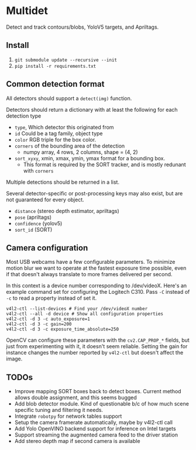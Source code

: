 # Multidet
Detect and track contours/blobs, YoloV5 targets, and Apriltags.

## Install
1. `git submodule update --recursive --init`
2. `pip install -r requirements.txt`

## Common detection format
All detectors should support a `detect(img)` function.

Detectors should return a dictionary with at least the following
for each detection type
* `type`, Which detector this originated from
* `id` Could be a tag family, object type
* `color` RGB triple for the box color.
* `corners` of the bounding area of the detection
  * numpy array, 4 rows, 2 columns, shape = (4, 2)
* `sort_xyxy`, xmin, xmax, ymin, ymax format for a bounding box.
  * This format is required by the SORT tracker, and is mostly
    redunant with `corners`

Multiple detections should be returned in a list.

Several detector-specific or post-processing keys may also
exist, but are not guaranteed for every object.
* `distance` (stereo depth estimator, apriltags)
* `pose` (apriltags)
* `confidence` (yolov5)
* `sort_id` (SORT)

## Camera configuration
Most USB webcams have a few configurable parameters. To minimize
motion blur we want to operate at the fastest exposure time possible,
even if that doesn't always translate to more frames delivered per second.

In this context is a device number corresponding to /dev/videoX.
Here's an example command set for configuring the Logitech C310.
Pass `-C` instead of `-c` to read a property instead of set it.
```
v4l2-ctl --list-devices # Find your /dev/videoX number
v4l2-ctl --all -d device # Show all configuration properties
v4l2-ctl -d 3 -c auto_exposure=1
v4l2-ctl -d 3 -c gain=200
v4l2-ctl -d 3 -c exposure_time_absolute=250
```

OpenCV can configure these parameters with the `cv2.CAP_PROP_*` fields,
but just from experimenting with it, it doesn't seem reliable. Setting
the gain for instance changes the number reported by `v4l2-ctl` but
doesn't affect the image.

## TODOs
* Improve mapping SORT boxes back to detect boxes. Current method allows
double assignment, and this seems bugged
* Add blob detector module. Kind of questionable b/c of how much scene
specific tuning and filtering it needs.
* Integrate `robotpy` for network tables support
* Setup the camera framerate automatically, maybe by v4l2-ctl call
* Add Yolo OpenVINO backend support for inference on Intel targets
* Support streaming the augmented camera feed to the driver station
* Add stereo depth map if second camera is available
